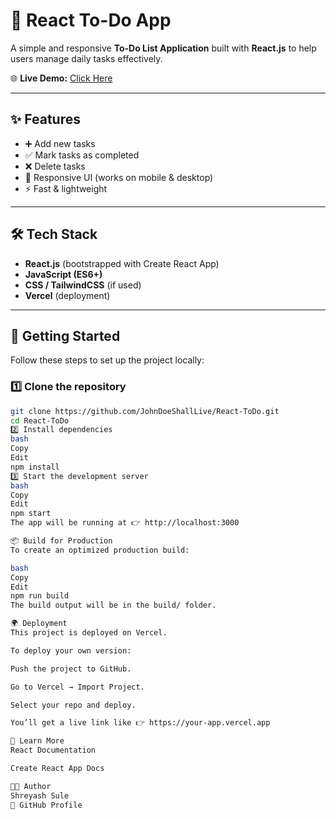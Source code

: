 # 📝 React To-Do App

A simple and responsive **To-Do List Application** built with **React.js** to help users manage daily tasks effectively.  

🌐 **Live Demo:** [Click Here]([https://your-vercel-project.vercel.app](https://react-to-do-lime-omega.vercel.app/))

---

## ✨ Features
- ➕ Add new tasks  
- ✅ Mark tasks as completed  
- ❌ Delete tasks  
- 📱 Responsive UI (works on mobile & desktop)  
- ⚡ Fast & lightweight  

---

## 🛠 Tech Stack
- **React.js** (bootstrapped with Create React App)  
- **JavaScript (ES6+)**  
- **CSS / TailwindCSS** (if used)  
- **Vercel** (deployment)  

---

## 🚀 Getting Started

Follow these steps to set up the project locally:

### 1️⃣ Clone the repository
```bash
git clone https://github.com/JohnDoeShallLive/React-ToDo.git
cd React-ToDo
2️⃣ Install dependencies
bash
Copy
Edit
npm install
3️⃣ Start the development server
bash
Copy
Edit
npm start
The app will be running at 👉 http://localhost:3000

📦 Build for Production
To create an optimized production build:

bash
Copy
Edit
npm run build
The build output will be in the build/ folder.

🌍 Deployment
This project is deployed on Vercel.

To deploy your own version:

Push the project to GitHub.

Go to Vercel → Import Project.

Select your repo and deploy.

You’ll get a live link like 👉 https://your-app.vercel.app

📖 Learn More
React Documentation

Create React App Docs

👨‍💻 Author
Shreyash Sule
🔗 GitHub Profile
